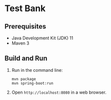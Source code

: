 Test Bank
=========

Prerequisites
-------------

* Java Development Kit (JDK) 11
* Maven 3

Build and Run
-------------

1. Run in the command line:
	```
	mvn package
	mvn spring-boot:run
	```

2. Open `http://localhost:8080` in a web browser.
